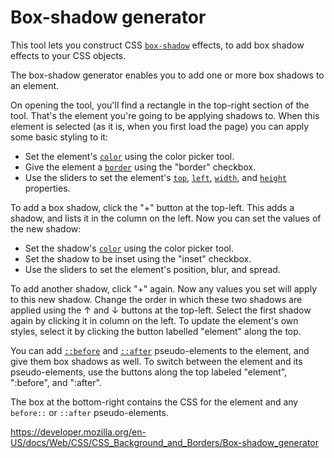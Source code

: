 # Box-shadow generator

This tool lets you construct CSS [`box-shadow`](../box-shadow) effects, to add box shadow effects to your CSS objects.

The box-shadow generator enables you to add one or more box shadows to an element.

On opening the tool, you'll find a rectangle in the top-right section of the tool. That's the element you're going to be applying shadows to. When this element is selected (as it is, when you first load the page) you can apply some basic styling to it:

- Set the element's [`color`](../color) using the color picker tool.
- Give the element a [`border`](../border) using the "border" checkbox.
- Use the sliders to set the element's [`top`](../top), [`left`](../left), [`width`](../width), and [`height`](../height) properties.

To add a box shadow, click the "+" button at the top-left. This adds a shadow, and lists it in the column on the left. Now you can set the values of the new shadow:

- Set the shadow's [`color`](../color) using the color picker tool.
- Set the shadow to be inset using the "inset" checkbox.
- Use the sliders to set the element's position, blur, and spread.

To add another shadow, click "+" again. Now any values you set will apply to this new shadow. Change the order in which these two shadows are applied using the ↑ and ↓ buttons at the top-left. Select the first shadow again by clicking it in column on the left. To update the element's own styles, select it by clicking the button labelled "element" along the top.

You can add [`::before`](../::before) and [`::after`](../::after) pseudo-elements to the element, and give them box shadows as well. To switch between the element and its pseudo-elements, use the buttons along the top labeled "element", ":before", and ":after".

The box at the bottom-right contains the CSS for the element and any `before::` or `::after` pseudo-elements.

<a href="https://developer.mozilla.org/en-US/docs/Web/CSS/CSS_Background_and_Borders/Box-shadow_generator" class="_attribution-link">https://developer.mozilla.org/en-US/docs/Web/CSS/CSS_Background_and_Borders/Box-shadow_generator</a>
